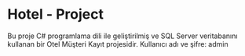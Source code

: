 # Hotel - Project
Bu proje C# programlama dili ile geliştirilmiş ve SQL Server
veritabanını kullanan bir Otel Müşteri Kayıt projesidir.
Kullanıcı adı ve şifre: admin
